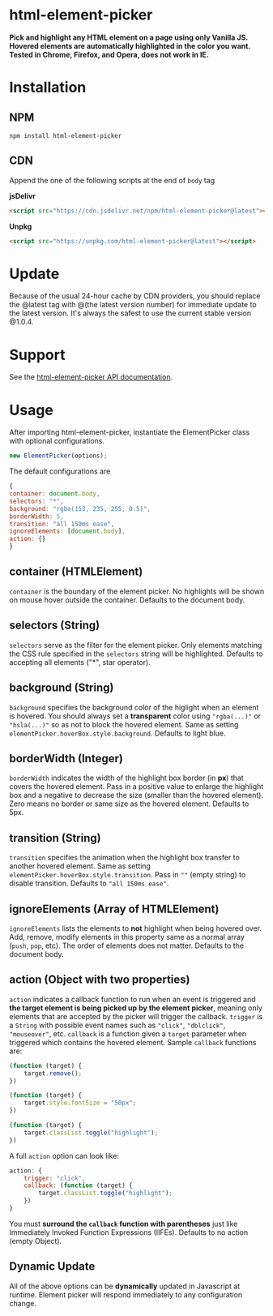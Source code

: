 # html-element-picker
**Pick and highlight any HTML element on a page using only Vanilla JS. Hovered elements are automatically highlighted in the color you want. Tested in Chrome, Firefox, and Opera, does not work in IE.**

# Installation
## NPM
`npm install html-element-picker`

## CDN
Append the one of the following scripts at the end of `body` tag

**jsDelivr**

```html
<script src="https://cdn.jsdelivr.net/npm/html-element-picker@latest"></script>
```
**Unpkg**
```html
<script src="https://unpkg.com/html-element-picker@latest"></script>
```

# Update
Because of the usual 24-hour cache by CDN providers, you should replace the @latest tag with @(the latest version number) for immediate update to the latest version. It's always the safest to use the current stable version @1.0.4.

# Support
See the [html-element-picker API documentation](https://alienkevin.github.io/html-element-picker/docs/index.html).

# Usage
After importing html-element-picker, instantiate the ElementPicker class with optional configurations.
```js
new ElementPicker(options);
```
The default configurations are
```js
{
container: document.body,
selectors: "*",
background: "rgba(153, 235, 255, 0.5)",
borderWidth: 5,
transition: "all 150ms ease",
ignoreElements: [document.body],
action: {}
}
```
## container (HTMLElement)
`container` is the boundary of the element picker. No highlights will be shown on mouse hover outside the container. Defaults to the document body.
## selectors (String)
`selectors` serve as the filter for the element picker. Only elements matching the CSS rule specified in the `selectors` string will be highlighted. Defaults to accepting all elements ("*", star operator).
## background (String)
`background` specifies the background color of the higlight when an element is hovered. You should always set a **transparent** color using `"rgba(...)"` or `"hsla(...)"` so as not to block the hovered element. Same as setting `elementPicker.hoverBox.style.background`. Defaults to light blue.
## borderWidth (Integer)
`borderWidth` indicates the width of the highlight box border (in **px**) that covers the hovered element. Pass in a positive value to enlarge the highlight box and a negative to decrease the size (smaller than the hovered element). Zero means no border or same size as the hovered element. Defaults to 5px.
## transition (String)
`transition` specifies the animation when the highlight box transfer to another hovered element. Same as setting `elementPicker.hoverBox.style.transition`. Pass in `""` (empty string) to disable transition. Defaults to `"all 150ms ease"`.
## ignoreElements (Array of HTMLElement)
`ignoreElements` lists the elements to **not** highlight when being hovered over. Add, remove, modify elements in this property same as a normal array (`push`, `pop`, etc). The order of elements does not matter. Defaults to the document body.
## action (Object with two properties)
`action` indicates a callback function to run when an event is triggered and **the target element is being picked up by the element picker**, meaning only elements that are accepted by the picker will trigger the callback. `trigger` is a `String` with possible event names such as `"click"`, `"dblclick"`, `"mouseover"`, etc. `callback` is a function given a `target` parameter when triggered which contains the hovered element. Sample `callback` functions are:
```js
(function (target) {
    target.remove();
})
```
```js
(function (target) {
    target.style.fontSize = "50px"; 
})
```
```js
(function (target) {
    target.classList.toggle("highlight");
})
```
A full `action` option can look like:
```js
action: {
    trigger: "click",
    callback: (function (target) {
        target.classList.toggle("highlight");
    })
}
```
You must **surround the `callback` function with parentheses** just like Immediately Invoked Function Expressions (IIFEs). Defaults to no action (empty Object).

## Dynamic Update
All of the above options can be **dynamically** updated in Javascript at runtime. Element picker will respond immediately to any configuration change.